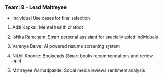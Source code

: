 ### Team: B - Lead Maitreyee
- Individual Use cases for final selection
1. Aditi Kapkar: Mental health chatbot

2. Ishika Ramdham: Smart personal assistant for specially abled individuals

3. Varenya Barve: AI powered resume screening system

4. Nikhil Khonde: Bookreads (Smart books recommendations and review app)

5. Maitreyee Warhadpande: Social media reviews sentiment analysis 
